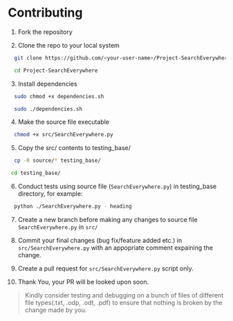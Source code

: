 # Contributing

1. Fork the repository

2. Clone the repo to your local system
```bash
  git clone https://github.com/<your-user-name>/Project-SearchEverywhere.git
```
```bash  
  cd Project-SearchEverywhere
```

3. Install dependencies
```bash
  sudo chmod +x dependencies.sh
```
```bash
  sudo ./dependencies.sh
```

4. Make the source file executable
```bash
  chmod +x src/SearchEverywhere.py
```

5. Copy the src/ contents to testing_base/
```bash
  cp -R source/* testing_base/
```
```bash
 cd testing_base/
```

6. Conduct tests using source file (```SearchEverywhere.py```) in testing_base directory, for example:
```bash
  python ./SearchEverywhere.py - heading
```
7. Create a new branch before making any changes to source file ```SearchEverywhere.py``` in ```src/```

8. Commit your final changes (bug fix/feature added etc.) in ```src/SearchEverywhere.py``` with an appopriate comment expaining the change.

9. Create a pull request for ```src/SearchEverywhere.py``` script only.

10. Thank You, your PR will be looked upon soon.

> Kindly consider testing and debugging on a bunch of files of different file types(.txt, .odp, .odt, .pdf) to ensure that nothing is broken by the change made by you.
